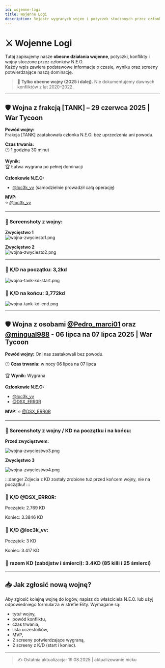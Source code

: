 ```yaml
---
id: wojenne-logi
title: Wojenne Logi
description: Rejestr wygranych wojen i potyczek stoczonych przez członków N.E.O.
---
```


# ⚔️ Wojenne Logi

Tutaj zapisujemy nasze **obecne działania wojenne**, potyczki, konflikty i wojny stoczone przez członków N.E.O.  
Każdy wpis zawiera podstawowe informacje o czasie, wyniku oraz screeny potwierdzające naszą dominację.  
> 📌 **Tylko obecne wojny (2025 i dalej).** Nie dokumentujemy dawnych konfliktów z lat 2020–2022.

---

## 🛡️ Wojna z frakcją [TANK] – 29 czerwca 2025 | War Tycoon

**Powód wojny:**  
Frakcja [TANK] zaatakowała członka N.E.O. bez uprzedzenia ani powodu.

**Czas trwania:**  
🕒 1 godzina 30 minut

**Wynik:**  
🏆 Łatwa wygrana po pełnej dominacji

**Członkowie N.E.O:**  
- [@loc3k_vv](https://www.roblox.com/users/1248191410/profile) (samodzielnie prowadził całą operację)

**MVP:**  
⭐ [@loc3k_vv](https://www.roblox.com/users/1248191410/profile)

---

### 📸 Screenshoty z wojny:

**Zwycięstwo 1**  
![wojna-zwyciesto1.png](/img/logs/wojna-zwyciesto1.png)

**Zwycięstwo 2**  
![wojna-zwyciesto2.png](/img/logs/wojna-zwyciesto2.png)

---

### 🔢 K/D na początku: 3,2kd

![wojna-tank-kd-start.png](/img/logs/wojna-tank-kd-start.png)

### 🔢 K/D na końcu: 3,772kd

![wojna-tank-kd-end.png](/img/logs/wojna-tank-kd-end.png)

---

## 🛡️ Wojna z osobami [@Pedro_marci01](https://www.roblox.com/users/1050302088/profile) oraz [@mingual988](https://www.roblox.com/users/5750044582/profile) - 06 lipca na 07 lipca 2025 | War Tycoon

**Powód wojny:** Oni nas zaatakowali bez powodu.

🕒 **Czas trwania:** w nocy 06 lipca na 07 lipca

🏆 **Wynik:** Wygrana

**Członkowie N.E.O:**
- [@loc3k_vv](https://www.roblox.com/users/1248191410/profile)
- [@DSX_ERR0R](https://www.roblox.com/users/2537111023/profile)

**MVP:**
⭐ [@DSX_ERR0R](https://www.roblox.com/users/2537111023/profile)

---

### 📸 Screenshoty z wojny / KD na początku i na końcu:

**Przed zwycięstwem:**

![wojna-zwyciestwo3.png](/img/logs/wojna-zwyciestwo3.png)

**Zwycięstwo 3**

![wojna-zwyciestwo4.png](/img/logs/wojna-zwyciestwo4.png)

:::danger 
Zdjecia z KD zostały zrobione tuż przed końcem wojny, nie na początku!
:::

### 🔢 K/D @DSX_ERR0R:

Początek: 2.769 KD

Koniec: 3.3846 KD

### 🔢 K/D @loc3k_vv:

Początek: 3 KD

Koniec: 3.417 KD

### 🔢 razem KD (zabójstw i śmierci): 3.4KD (85 killi i 25 śmierci)


---

## 📥 Jak zgłosić nową wojnę?

Aby zgłosić kolejną wojnę do logów, napisz do właściciela N.E.O. lub użyj odpowiedniego formularza w strefie Elity. Wymagane są:

- tytuł wojny,
- powód konfliktu,
- czas trwania,
- lista uczestników,
- MVP,
- 2 screeny potwierdzające wygraną,
- 2 screeny z K/D (start i koniec).

---

> ✍️ Ostatnia aktualizacja: 19.08.2025 | aktualizowanie nicku
